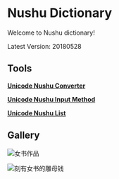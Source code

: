 # Nushu Dictionary

Welcome to Nushu dictionary!

Latest Version: 20180528

## Tools

**[Unicode Nushu Converter](https://chromezh.github.io/nushu-dictionary/converter.htm)**

**[Unicode Nushu Input Method](https://chromezh.github.io/unicode_nushu/)**

**[Unicode Nushu List](https://chromezh.github.io/nushu-dictionary/list.htm)**

## Gallery

![女书作品](https://chromezh.github.io/nushu-dictionary/pic/calligraphy.jpg) 

![刻有女书的雕母钱](https://chromezh.github.io/nushu-dictionary/pic/coin.jpg)
